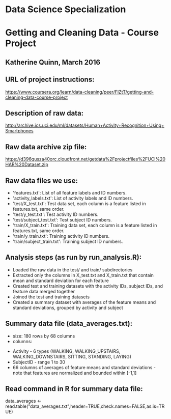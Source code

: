# Data Science Specialization
# Getting and Cleaning Data - Course Project
## Katherine Quinn, March 2016

## URL of project instructions:

https://www.coursera.org/learn/data-cleaning/peer/FIZtT/getting-and-cleaning-data-course-project

## Description of raw data:

http://archive.ics.uci.edu/ml/datasets/Human+Activity+Recognition+Using+Smartphones

## Raw data archive zip file:

https://d396qusza40orc.cloudfront.net/getdata%2Fprojectfiles%2FUCI%20HAR%20Dataset.zip

## Raw data files we use:

* 'features.txt': List of all feature labels and ID numbers.
* 'activity_labels.txt': List of activity labels and ID numbers.
* 'test/X_test.txt': Test data set, each column is a feature listed in features.txt, same order.
* 'test/y_test.txt': Test activity ID numbers.
* 'test/subject_test.txt': Test subject ID numbers.
* 'train/X_train.txt': Training data set, each column is a feature listed in features.txt, same order.
* 'train/y_train.txt': Training activity ID numbers.
* 'train/subject_train.txt': Training subject ID numbers.

## Analysis steps (as run by run_analysis.R):

* Loaded the raw data in the test/ and train/ subdirectories
* Extracted only the columns in X_test.txt and X_train.txt that contain mean and standard deviation for each feature
* Created test and training datasets with the activity IDs, subject IDs, and feature data merged together
* Joined the test and training datasets
* Created a summary dataset with averages of the feature means and standard deviations, grouped by activity and subject

## Summary data file (data_averages.txt):
* size: 180 rows by 68 columns
* columns:
+ Activity - 6 types (WALKING, WALKING_UPSTAIRS, WALKING_DOWNSTAIRS, SITTING, STANDING, LAYING)
+ SubjectID - range 1 to 30
+ 66 columns of averages of feature means and standard deviations - note that features are normalized and bounded within [-1,1]

## Read command in R for summary data file:
data_averages <- read.table("data_averages.txt",header=TRUE,check.names=FALSE,as.is=TRUE)
